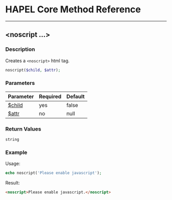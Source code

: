 # HAPEL Core Method Reference

---
## \<noscript ...>


### Description

Creates a `<noscript>` html tag.

```php
noscript($child, $attr);
```

### Parameters

| Parameter                       | Required  | Default |
|---------------------------------|-----------|---------|
| [$child](../attributes/text.md) | yes       | false   |
| [$attr](../attributes/attr.md)  | no        | null    |


### Return Values

`string`


### Example

Usage:
```php
echo noscript('Please enable javascript');
```
Result:
```html
<noscript>Please enable javascript.</noscript>
```